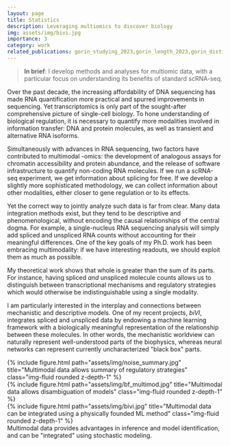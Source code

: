 ```yaml
---
layout: page
title: Statistics
description: Leveraging multiomics to discover biology
img: assets/img/bivi.jpg
importance: 3
category: work
related_publications: gorin_studying_2023,gorin_length_2023,gorin_distinguishing_2023,gorin_interpretable_2022,gorin_intrinsic_2020,gorin_protein_2020,carilli_biophysical_2023,chari_biophysically_2023
---
```


> **In brief**: I develop methods and analyses for multiomic data, with a particular focus on understanding its benefits of standard scRNA-seq.

Over the past decade, the increasing affordability of DNA sequencing has made RNA quantification more practical and spurred improvements in sequencing. Yet transcriptomics is only part of the sought-after comprehensive picture of single-cell biology. To hone understanding of biological regulation, it is necessary to quantify more modalities involved in information transfer: DNA and protein molecules, as well as transient and alternative RNA isoforms.

Simultaneously with advances in RNA sequencing, two factors have contributed to multimodal -omics: the development of analogous assays for chromatin accessibility and protein abundance, and the release of software infrastructure to quantify non-coding RNA molecules. If we run a scRNA-seq experiment, we get information about splicing for free. If we develop a slightly more sophisticated methodology, we can collect information about other modalities, either closer to gene regulation or to its effects.

Yet the correct way to jointly analyze such data is far from clear. Many data integration methods exist, but they tend to be descriptive and phenomenological, without encoding the causal relationships of the central dogma. For example, a single-nucleus RNA sequencing analysis will simply add spliced and unspliced RNA counts without accounting for their meaningful differences. One of the key goals of my Ph.D. work has been embracing multimodality: if we have interesting readouts, we should exploit them as much as possible.

My theoretical work shows that whole is greater than the sum of its parts. For instance, having spliced *and* unspliced molecule counts allows us to distinguish between transcriptional mechanisms and regulatory strategies which would otherwise be indistinguishable using a single modality.

I am particularly interested in the interplay and connections between mechanistic and descriptive models. One of my recent projects, *biVI*, integrates spliced and unspliced data by endowing a machine learning framework with a biologically meaningful representation of the relationship between these molecules. In other words, the mechanistic worldview can naturally represent well-understood parts of the biophysics, whereas neural networks can represent currently uncharacterized "black box" parts.

<div class="row">
    <div class="col-sm mt-3 mt-md-0">
        {% include figure.html path="assets/img/noise_summary.jpg" title="Multimodal data allows summary of regulatory strategies" class="img-fluid rounded z-depth-1" %}
    </div>
    <div class="col-sm mt-3 mt-md-0">
        {% include figure.html path="assets/img/bf_multimod.jpg" title="Multimodal data allows disambiguation of models" class="img-fluid rounded z-depth-1" %}
    </div>
    <div class="col-sm mt-3 mt-md-0">
        {% include figure.html path="assets/img/bivi.jpg" title="Multimodal data can be integrated using a physically founded ML method" class="img-fluid rounded z-depth-1" %}
    </div>
</div>
<div class="caption">
    Multimodal data provides advantages in inference and model identification, and can be "integrated" using stochastic modeling.
</div>


